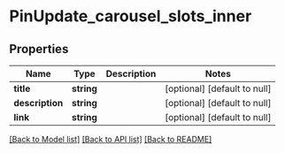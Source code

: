 # PinUpdate_carousel_slots_inner

## Properties
Name | Type | Description | Notes
------------ | ------------- | ------------- | -------------
**title** | **string** |  | [optional] [default to null]
**description** | **string** |  | [optional] [default to null]
**link** | **string** |  | [optional] [default to null]

[[Back to Model list]](../README.md#documentation-for-models) [[Back to API list]](../README.md#documentation-for-api-endpoints) [[Back to README]](../README.md)


